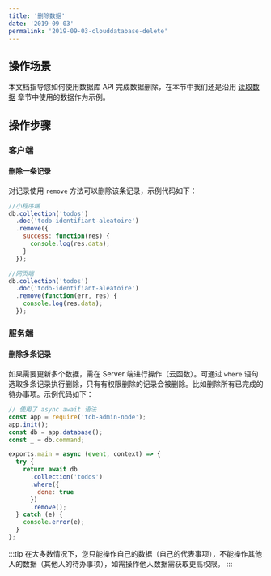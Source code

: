 ```yaml
---
title: '删除数据'
date: '2019-09-03'
permalink: '2019-09-03-clouddatabase-delete'
---
```


## 操作场景

本文档指导您如何使用数据库 API 完成数据删除，在本节中我们还是沿用 [读取数据](https://cloud.tencent.com/document/product/876/19368) 章节中使用的数据作为示例。

## 操作步骤

### 客户端

#### 删除一条记录

对记录使用 `remove` 方法可以删除该条记录，示例代码如下：

```js
//小程序端
db.collection('todos')
  .doc('todo-identifiant-aleatoire')
  .remove({
    success: function(res) {
      console.log(res.data);
    }
  });

//网页端
db.collection('todos')
  .doc('todo-identifiant-aleatoire')
  .remove(function(err, res) {
    console.log(res.data);
  });
```

### 服务端

#### 删除多条记录

如果需要更新多个数据，需在 Server 端进行操作（云函数）。可通过 `where` 语句选取多条记录执行删除，只有有权限删除的记录会被删除。比如删除所有已完成的待办事项。示例代码如下：

```js
// 使用了 async await 语法
const app = require('tcb-admin-node');
app.init();
const db = app.database();
const _ = db.command;

exports.main = async (event, context) => {
  try {
    return await db
      .collection('todos')
      .where({
        done: true
      })
      .remove();
  } catch (e) {
    console.error(e);
  }
};
```

:::tip
在大多数情况下，您只能操作自己的数据（自己的代表事项），不能操作其他人的数据（其他人的待办事项），如需操作他人数据需获取更高权限。
:::
